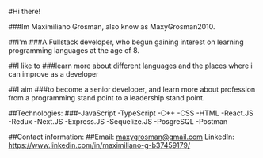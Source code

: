#Hi there!                                        

###Im Maximiliano Grosman, also know as MaxyGrosman2010.

##I'm
###A Fullstack developer, who begun gaining interest on learning programming languages at the age of 8.

##I like to
###learn more about different languages and the places where i can improve as a developer

##I aim
###to become a senior developer, and learn more about profession from a programming stand point to a leadership stand point.

##Technologies:
###-JavaScript
-TypeScript
-C++
-CSS
-HTML
-React.JS
-Redux
-Next.JS
-Express.JS
-Sequelize.JS
-PosgreSQL
-Postman

##Contact information:
##Email: maxygrosman@gmail.com
LinkedIn: https://www.linkedin.com/in/maximiliano-g-b37459179/

<!--
**MaxyGrosman2010/MaxyGrosman2010** is a ✨ _special_ ✨ repository because its `README.md` (this file) appears on your GitHub profile.

Here are some ideas to get you started:

- 🔭 I’m currently working on ...
- 🌱 I’m currently learning ...
- 👯 I’m looking to collaborate on ...
- 🤔 I’m looking for help with ...
- 💬 Ask me about ...
- 📫 How to reach me: ...
- 😄 Pronouns: ...
- ⚡ Fun fact: ...
-->
